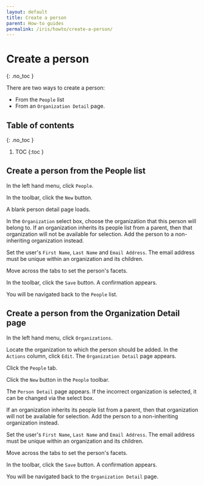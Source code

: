 ```yaml
---
layout: default
title: Create a person
parent: How-to guides
permalink: /iris/howto/create-a-person/
---
```


# Create a person
{: .no_toc }

There are two ways to create a person:

* From the `People` list
* From an `Organization Detail` page.

## Table of contents
{: .no_toc }

1. TOC
{:toc }

## Create a person from the People list

In the left hand menu, click `People`.

In the toolbar, click the `New` button.

A blank person detail page loads.

In the `Organization` select box, choose the organization that this person will belong to. If an organization inherits its people list from a parent, then that organization will not be available for selection. Add the person to a non-inheriting organization instead.

Set the user's `First Name`, `Last Name` and `Email Address`. The email address must be unique within an organization and its children.

Move across the tabs to set the person's facets.

In the toolbar, click the `Save` button. A confirmation appears.

You will be navigated back to the `People` list.

## Create a person from the Organization Detail page

In the left hand menu, click `Organizations`.

Locate the organization to which the person should be added. In the `Actions` column, click `Edit`. The `Organization Detail` page appears.

Click the `People` tab.

Click the `New` button in the `People` toolbar.

The `Person Detail` page appears. If the incorrect organization is selected, it can be changed via the select box.

If an organization inherits its people list from a parent, then that organization will not be available for selection. Add the person to a non-inheriting organization instead.

Set the user's `First Name`, `Last Name` and `Email Address`. The email address must be unique within an organization and its children.

Move across the tabs to set the person's facets.

In the toolbar, click the `Save` button. A confirmation appears.

You will be navigated back to the `Organization Detail` page.